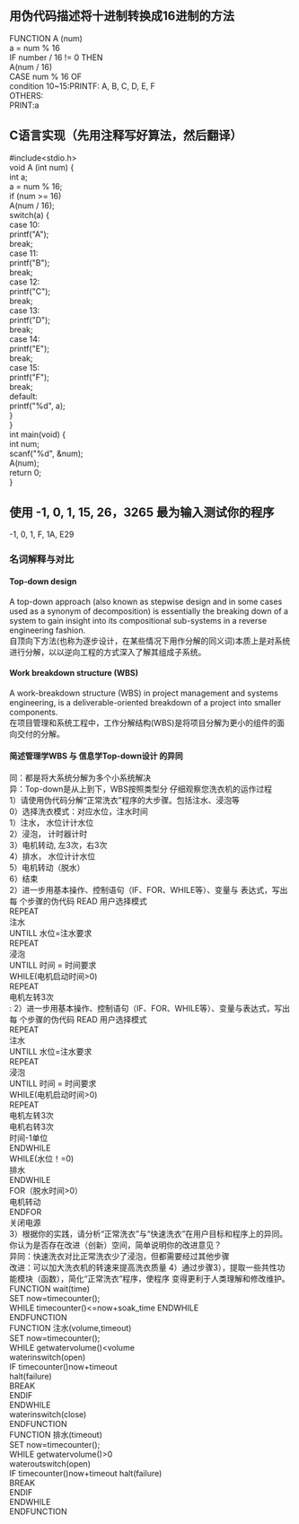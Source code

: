 
## 用伪代码描述将十进制转换成16进制的方法
FUNCTION  A (num)  
  a = num % 16     
IF number / 16 != 0 THEN   
  A(num / 16)  
CASE num % 16 OF   
  condition 10~15:PRINTF: A, B, C, D, E, F  
OTHERS:   
  PRINT:a  
## C语言实现（先用注释写好算法，然后翻译）
   #include<stdio.h>  
   void A (int num) {  
      int a;  
      a = num % 16;  
      if (num >= 16)  
         A(num / 16);  
      switch(a) {  
         case 10:  
             printf("A");  
             break;  
         case 11:  
             printf("B");    
             break;  
         case 12:  
             printf("C");  
             break;  
         case 13:  
             printf("D");  
             break;  
         case 14:  
             printf("E");  
             break;  
         case 15:  
             printf("F");  
             break;  
         default:  
             printf("%d", a);  
      }   
   }  
   int main(void) {  
       int num;  
       scanf("%d", &num);  
       A(num);  
       return 0;  
    }  
## 使用 -1, 0, 1, 15, 26，3265 最为输入测试你的程序
-1, 0, 1, F, 1A, E29  
### 名词解释与对比   
#### Top-down design  
A top-down approach (also known as stepwise design and in some cases used as a synonym of decomposition) is essentially the breaking down of a system to gain insight into its compositional sub-systems in a reverse engineering fashion.  
自顶向下方法(也称为逐步设计，在某些情况下用作分解的同义词)本质上是对系统进行分解，以以逆向工程的方式深入了解其组成子系统。
#### Work breakdown structure (WBS)
A work-breakdown structure (WBS) in project management and systems engineering, is a deliverable-oriented breakdown of a project into smaller components.  
在项目管理和系统工程中，工作分解结构(WBS)是将项目分解为更小的组件的面向交付的分解。
#### 简述管理学WBS 与 信息学Top-down设计 的异同
同：都是将大系统分解为多个小系统解决  
异：Top-down是从上到下，WBS按照类型分
仔细观察您洗衣机的运作过程  
1）请使用伪代码分解“正常洗衣”程序的大步骤。包括注水、浸泡等  
0）选择洗衣模式：对应水位，注水时间  
1）注水， 水位计计水位  
2）浸泡， 计时器计时  
3）电机转动, 左3次，右3次  
4）排水， 水位计计水位    
5）电机转动（脱水）  
6）结束  
2）进一步用基本操作、控制语句（IF、FOR、WHILE等）、变量与  表达式，写出每 个步骤的伪代码
    READ 用户选择模式  
    REPEAT   
        注水  
    UNTILL 水位=注水要求  
    REPEAT   
        浸泡  
    UNTILL 时间 = 时间要求  
    WHILE(电机启动时间>0)  
    REPEAT   
        电机左转3次  
:
2）进一步用基本操作、控制语句（IF、FOR、WHILE等）、变量与表达式，写出每 个步骤的伪代码
    READ 用户选择模式  
    REPEAT   
        注水  
    UNTILL 水位=注水要求  
    REPEAT   
        浸泡  
    UNTILL 时间 = 时间要求  
    WHILE(电机启动时间>0)  
    REPEAT   
        电机左转3次  
        电机右转3次  
        时间-1单位  
    ENDWHILE  
    WHILE(水位！=0)  
    排水  
    ENDWHILE  
    FOR（脱水时间>0）   
        电机转动  
    ENDFOR  
    关闭电源  
3）根据你的实践，请分析“正常洗衣”与“快速洗衣”在用户目标和程序上的异同。 你认为是否存在改进（创新）空间，简单说明你的改进意见？  
异同：快速洗衣对比正常洗衣少了浸泡，但都需要经过其他步骤    
改进：可以加大洗衣机的转速来提高洗衣质量
4）通过步骤3），提取一些共性功能模块（函数），简化“正常洗衣”程序，使程序 变得更利于人类理解和修改维护。  
FUNCTION wait(time)  
SET now=timecounter();  
WHILE timecounter()<=now+soak_time
ENDWHILE  
ENDFUNCTION  
FUNCTION 注水(volume,timeout)  
SET now=timecounter();  
WHILE getwatervolume()<volume  
waterinswitch(open)  
IF timecounter()now+timeout  
halt(failure)  
BREAK  
ENDIF  
ENDWHILE  
waterinswitch(close)  
ENDFUNCTION  
FUNCTION 排水(timeout)  
SET now=timecounter();  
WHILE getwatervolume()>0  
wateroutswitch(open)  
IF timecounter()now+timeout
halt(failure)  
BREAK  
ENDIF  
ENDWHILE  
ENDFUNCTION  